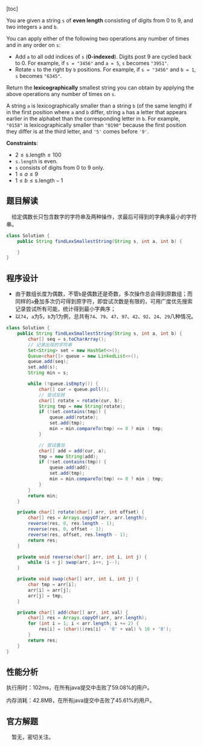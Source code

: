 [toc]

You are given a string `s` of **even length** consisting of digits from $0$ to $9$, and two integers `a` and `b`.

You can apply either of the following two operations any number of times and in any order on `s`:

* Add `a` to all odd indices of `s` (**0-indexed**). Digits post $9$ are cycled back to $0$. For example, if `s = "3456"` and `a = 5`, `s` becomes `"3951"`.
* Rotate `s` to the right by `b` positions. For example, if `s = "3456"` and `b = 1`, `s` becomes `"6345"`.

Return the **lexicographically** smallest string you can obtain by applying the above operations any number of times on `s`.

A string `a` is lexicographically smaller than a string `b` (of the same length) if in the first position where `a` and `b` differ, string `a` has a letter that appears earlier in the alphabet than the corresponding letter in `b`. For example, `"0158"` is lexicographically smaller than `"0190"` because the first position they differ is at the third letter, and `'5'` comes before `'9'`.



**Constraints**:

* $2 \le \text{s.length} \le 100$
* `s.length` is even.
* `s` consists of digits from $0$ to $9$ only.
* $1 \le a \le 9$
* $1 \le b \le \text{s.length} - 1$



## 题目解读

&emsp;给定偶数长只包含数字的字符串及两种操作，求最后可得到的字典序最小的字符串。

```java
class Solution {
    public String findLexSmallestString(String s, int a, int b) {

    }
}
```

## 程序设计

* 由于数组长度为偶数，不管`b`是偶数还是奇数，多次操作总会得到原数组；而同样的`a`叠加多次仍可得到原字符，即尝试次数是有限的，可用广度优先搜索记录尝试所有可能，统计得到最小字典序；
* 以`74`，`a`为$5$，`b`为$1$为例，总共有`74`、`79`、`47`、`97`、`42`、`92`、`24`、`29`八种情况。

```java
class Solution {
    public String findLexSmallestString(String s, int a, int b) {
        char[] seq = s.toCharArray();
        // 记录出现的字符串
        Set<String> set = new HashSet<>();
        Queue<char[]> queue = new LinkedList<>();
        queue.add(seq);
        set.add(s);
        String min = s;

        while (!queue.isEmpty()) {
            char[] cur = queue.poll();
            // 尝试反转
            char[] rotate = rotate(cur, b);
            String tmp = new String(rotate);
            if (!set.contains(tmp)) {
                queue.add(rotate);
                set.add(tmp);
                min = min.compareTo(tmp) <= 0 ? min : tmp;
            }

            // 尝试叠加
            char[] add = add(cur, a);
            tmp = new String(add);
            if (!set.contains(tmp)) {
                queue.add(add);
                set.add(tmp);
                min = min.compareTo(tmp) <= 0 ? min : tmp;
            }
        }
        return min;
    }

    private char[] rotate(char[] arr, int offset) {
        char[] res = Arrays.copyOf(arr, arr.length);
        reverse(res, 0, res.length - 1);
        reverse(res, 0, offset - 1);
        reverse(res, offset, res.length - 1);
        return res;
    }

    private void reverse(char[] arr, int i, int j) {
        while (i < j) swap(arr, i++, j--);
    }

    private void swap(char[] arr, int i, int j) {
        char tmp = arr[i];
        arr[i] = arr[j];
        arr[j] = tmp;
    }

    private char[] add(char[] arr, int val) {
        char[] res = Arrays.copyOf(arr, arr.length);
        for (int i = 1; i < arr.length; i += 2) {
            res[i] = (char)((res[i] - '0' + val) % 10 + '0');
        }
        return res;
    }
}
```

## 性能分析

执行用时：102ms，在所有java提交中击败了59.08%的用户。

内存消耗：42.8MB，在所有java提交中击败了45.61%的用户。

## 官方解题

&emsp;暂无，密切关注。